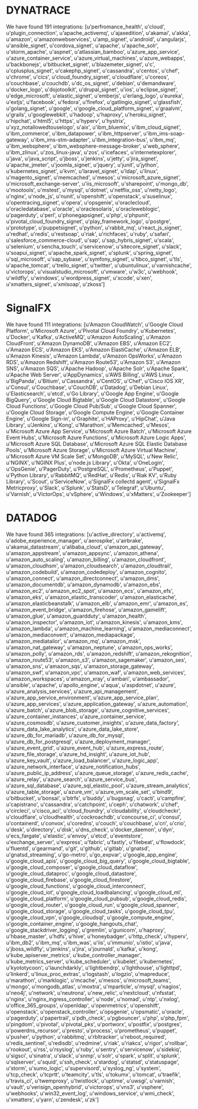 
DYNATRACE
========
We have found 191 integrations:
[u'perfromance_health', u'cloud', u'plugin_connection', u'apache_activemq', u'ajaxedition', u'akamai', u'akka', u'amazon', u'amazonwebservices', u'amp_signet', u'android', u'angularjs', u'ansible_signet', u'cordova_signet', u'apache', u'apache_solr', u'storm_apache', u'aspnet', u'atlassian_bamboo', u'azure_app_service', u'azure_container_service', u'azure_virtual_machines', u'azure_webapps', u'backbonejs', u'bitbucket_signet', u'blazemeter_signet', u'c', u'cplusplus_signet', u'cakephp_signet', u'cassandra', u'centos', u'chef', u'chrome', u'cics', u'cloud_foundry_signet', u'cloudflare', u'coreos', u'couchbase', u'couchdb', u'dc_os_signet', u'debian', u'demandware', u'docker_logo', u'dojotoolkit', u'drupal_signet', u'ios', u'eclipse_signet', u'edge_microsoft', u'elastic_signet', u'emberjs', u'erlang_logo', u'eureka', u'extjs', u'facebook', u'fedora', u'firefox', u'gatlingio_signet', u'glassfish', u'golang_signet', u'google', u'google_cloud_platform_signet', u'graalvm', u'grails', u'googlewebkit', u'hadoop', u'haproxy', u'heroku_signet', u'hipchat', u'html5', u'https', u'hyperv', u'hystrix', u'xyz_notallowedtouselogo', u'aix', u'ibm_bluemix', u'ibm_cloud_signet', u'ibm_commerce', u'ibm_datapower', u'ibm_httpserver', u'ibm_ims-soap-gateway', u'ibm_ims-stm-adapter', u'ibm_integration-bus', u'ibm_mq', u'ibm_websphere', u'ibm_websphere-message-broker', u'web_sphere', u'ibm_zlinux', u'zos_linux-java', u'zos', u'icefaces', u'internetexplorer', u'java', u'java_script', u'jboss', u'jenkins', u'jetty', u'jira_signet', u'apache_jmeter', u'joomla_signet', u'jquery', u'junit', u'jython', u'kubernetes_signet', u'kvm', u'laravel_signet', u'ldap', u'linux', u'magento_signet', u'memcached', u'mesos', u'microsoft_azure_signet', u'microsoft_exchange-server', u'iis_microsoft', u'sharepoint', u'mongo_db', u'mootools', u'mstest', u'mysql', u'dotnet', u'netflix_oss', u'netty_logo', u'nginx', u'node_js', u'nunit', u'openshift', u'openstack', u'suselinux', u'opentracing_signet', u'opera', u'opsgenie', u'oraclecloud', u'oracledatabase', u'oracle', u'oraclesolaris', u'oracleweblogic', u'pagerduty', u'perl', u'phonegapsignet', u'php', u'phpunit', u'pivotal_cloud_foundry_signet', u'play_framework_logo', u'postgre', u'prototype', u'puppetsignet', u'python', u'rabbit_mq', u'react_js_signet', u'redhat', u'redis', u'restsoap', u'riak', u'richfaces', u'ruby', u'safari', u'salesforce_commerce-cloud', u'sap', u'sap_hybris_signet', u'scala', u'selenium', u'sencha_touch', u'servicenow', u'sitecore_signet', u'slack', u'soapui_signet', u'apache_spark_signet', u'splunk', u'spring_signet', u'sql_microsoft', u'sap_sybase', u'symfony_signet', u'tibco_signet', u'tls', u'apache_tomcat', u'trello_signet', u'twitter', u'ubuntulinux', u'varnishcache', u'victorops', u'visualstudio_microsoft', u'vmware', u'w3c', u'webhook', u'wildfly', u'windows', u'wordpress_signet', u'xcode', u'xen', u'xmatters_signet', u'xmlsoap', u'zkoss']

SignalFX
========
We have found 111 integrations:
[u'Amazon CloudWatch', u'Google Cloud Platform', u'Microsoft Azure', u'Pivotal Cloud Foundry', u'Kubernetes', u'Docker', u'Kafka', u'ActiveMQ', u'Amazon AutoScaling', u'Amazon CloudFront', u'Amazon DynamoDB', u'Amazon EBS', u'Amazon EC2', u'Amazon ECS', u'Amazon EKS', u'Amazon ElastiCache', u'Amazon ELB', u'Amazon Kinesis', u'Amazon Lambda', u'Amazon OpsWorks', u'Amazon RDS', u'Amazon Redshift', u'Amazon Route53', u'Amazon S3', u'Amazon SNS', u'Amazon SQS', u'Apache Hadoop', u'Apache Solr', u'Apache Spark', u'Apache Web Server', u'AppDynamics', u'AWS Billing', u'AWS Linux', u'BigPanda', u'Bitium', u'Cassandra', u'CentOS', u'Chef', u'Cisco IOS XR', u'Consul', u'Couchbase', u'CouchDB', u'Datadog', u'Debian Linux', u'Elasticsearch', u'etcd', u'Go Library', u'Google App Engine', u'Google BigQuery', u'Google Cloud Bigtable', u'Google Cloud Datastore', u'Google Cloud Functions', u'Google Cloud Pub/Sub', u'Google Cloud Spanner', u'Google Cloud Storage', u'Google Compute Engine', u'Google Container Engine', u'Google Sign-in', u'Graphite', u'HAProxy', u'HipChat', u'Java Library', u'Jenkins', u'Kong', u'Marathon', u'Memcached', u'Mesos', u'Microsoft Azure App Service', u'Microsoft Azure Batch', u'Microsoft Azure Event Hubs', u'Microsoft Azure Functions', u'Microsoft Azure Logic Apps', u'Microsoft Azure SQL Database', u'Microsoft Azure SQL Elastic Database Pools', u'Microsoft Azure Storage', u'Microsoft Azure Virtual Machine', u'Microsoft Azure VM Scale Set', u'MongoDB', u'MySQL', u'New Relic', u'NGINX', u'NGINX Plus', u'node.js Library', u'Okta', u'OneLogin', u'OpsGenie', u'PagerDuty', u'PostgreSQL', u'Prometheus', u'Puppet', u'Python Library', u'RabbitMQ', u'RedHat', u'Redis', u'Riak KV', u'Ruby Library', u'Scout', u'ServiceNow', u'SignalFx collectd agent', u'SignalFx Metricproxy', u'Slack', u'Splunk', u'StatsD', u'Telegraf', u'Ubuntu', u'Varnish', u'VictorOps', u'vSphere', u'Windows', u'xMatters', u'Zookeeper']

DATADOG
========
We have found 365 integrations:
[u'active_directory', u'activemq', u'adobe_experience_manager', u'aerospike', u'airbrake', u'akamai_datastream', u'alibaba_cloud', u'amazon_api_gateway', u'amazon_appstream', u'amazon_appsync', u'amazon_athena', u'amazon_auto_scaling', u'amazon_billing', u'amazon_cloudfront', u'amazon_cloudhsm', u'amazon_cloudsearch', u'amazon_cloudtrail', u'amazon_codebuild', u'amazon_codedeploy', u'amazon_cognito', u'amazon_connect', u'amazon_directconnect', u'amazon_dms', u'amazon_documentdb', u'amazon_dynamodb', u'amazon_ebs', u'amazon_ec2', u'amazon_ec2_spot', u'amazon_ecs', u'amazon_efs', u'amazon_eks', u'amazon_elastic_transcoder', u'amazon_elasticache', u'amazon_elasticbeanstalk', u'amazon_elb', u'amazon_emr', u'amazon_es', u'amazon_event_bridge', u'amazon_firehose', u'amazon_gamelift', u'amazon_glue', u'amazon_guardduty', u'amazon_health', u'amazon_inspector', u'amazon_iot', u'amazon_kinesis', u'amazon_kms', u'amazon_lambda', u'amazon_machine_learning', u'amazon_mediaconnect', u'amazon_mediaconvert', u'amazon_mediapackage', u'amazon_mediatailor', u'amazon_mq', u'amazon_msk', u'amazon_nat_gateway', u'amazon_neptune', u'amazon_ops_works', u'amazon_polly', u'amazon_rds', u'amazon_redshift', u'amazon_rekognition', u'amazon_route53', u'amazon_s3', u'amazon_sagemaker', u'amazon_ses', u'amazon_sns', u'amazon_sqs', u'amazon_storage_gateway', u'amazon_swf', u'amazon_vpc', u'amazon_waf', u'amazon_web_services', u'amazon_workspaces', u'amazon_xray', u'ambari', u'ambassador', u'ansible', u'apache', u'apollo_engine', u'aqua', u'aspdotnet', u'azure', u'azure_analysis_services', u'azure_api_management', u'azure_app_service_environment', u'azure_app_service_plan', u'azure_app_services', u'azure_application_gateway', u'azure_automation', u'azure_batch', u'azure_blob_storage', u'azure_cognitive_services', u'azure_container_instances', u'azure_container_service', u'azure_cosmosdb', u'azure_customer_insights', u'azure_data_factory', u'azure_data_lake_analytics', u'azure_data_lake_store', u'azure_db_for_mariadb', u'azure_db_for_mysql', u'azure_db_for_postgresql', u'azure_deployment_manager', u'azure_event_grid', u'azure_event_hub', u'azure_express_route', u'azure_file_storage', u'azure_hd_insight', u'azure_iot_hub', u'azure_key_vault', u'azure_load_balancer', u'azure_logic_app', u'azure_network_interface', u'azure_notification_hubs', u'azure_public_ip_address', u'azure_queue_storage', u'azure_redis_cache', u'azure_relay', u'azure_search', u'azure_service_bus', u'azure_sql_database', u'azure_sql_elastic_pool', u'azure_stream_analytics', u'azure_table_storage', u'azure_vm', u'azure_vm_scale_set', u'bind9', u'bitbucket', u'bonsai', u'btrfs', u'buddy', u'bugsnag', u'cacti', u'campfire', u'capistrano', u'cassandra', u'catchpoint', u'ceph', u'chatwork', u'chef', u'circleci', u'cisco_aci', u'cloud_foundry', u'cloudability', u'cloudcheckr', u'cloudflare', u'cloudhealth', u'cockroachdb', u'concourse_ci', u'consul', u'containerd', u'convox', u'coredns', u'couch', u'couchbase', u'cri', u'crio', u'desk', u'directory', u'disk', u'dns_check', u'docker_daemon', u'dyn', u'ecs_fargate', u'elastic', u'envoy', u'etcd', u'eventstore', u'exchange_server', u'express', u'fabric', u'fastly', u'filebeat', u'flowdock', u'fluentd', u'gearmand', u'git', u'github', u'gitlab', u'gnatsd', u'gnatsd_streaming', u'go-metro', u'go_expvar', u'google_app_engine', u'google_cloud_apis', u'google_cloud_big_query', u'google_cloud_bigtable', u'google_cloud_composer', u'google_cloud_dataflow', u'google_cloud_dataproc', u'google_cloud_datastore', u'google_cloud_firebase', u'google_cloud_firestore', u'google_cloud_functions', u'google_cloud_interconnect', u'google_cloud_iot', u'google_cloud_loadbalancing', u'google_cloud_ml', u'google_cloud_platform', u'google_cloud_pubsub', u'google_cloud_redis', u'google_cloud_router', u'google_cloud_run', u'google_cloud_spanner', u'google_cloud_storage', u'google_cloud_tasks', u'google_cloud_tpu', u'google_cloud_vpn', u'google_cloudsql', u'google_compute_engine', u'google_container_engine', u'google_hangouts_chat', u'google_stackdriver_logging', u'gremlin', u'gunicorn', u'haproxy', u'hbase_master', u'hdfs', u'hive', u'honeybadger', u'http_check', u'hyperv', u'ibm_db2', u'ibm_mq', u'ibm_was', u'iis', u'immunio', u'istio', u'java', u'jboss_wildfly', u'jenkins', u'jira', u'journald', u'kafka', u'kong', u'kube_apiserver_metrics', u'kube_controller_manager', u'kube_metrics_server', u'kube_scheduler', u'kubelet', u'kubernetes', u'kyototycoon', u'launchdarkly', u'lightbendrp', u'lighthouse', u'lighttpd', u'linkerd', u'linux_proc_extras', u'logstash', u'logzio', u'mapreduce', u'marathon', u'marklogic', u'mcache', u'mesos', u'microsoft_teams', u'mongo', u'mongodb_atlas', u'moxtra', u'mparticle', u'mysql', u'nagios', u'neo4j', u'network', u'neutrona', u'new_relic', u'nextcloud', u'nfsstat', u'nginx', u'nginx_ingress_controller', u'node', u'nomad', u'ntp', u'nxlog', u'office_365_groups', u'openldap', u'openmetrics', u'openshift', u'openstack', u'openstack_controller', u'opsgenie', u'opsmatic', u'oracle', u'pagerduty', u'papertrail', u'pdh_check', u'pgbouncer', u'php', u'php_fpm', u'pingdom', u'pivotal', u'pivotal_pks', u'portworx', u'postfix', u'postgres', u'powerdns_recursor', u'presto', u'process', u'prometheus', u'puppet', u'pusher', u'python', u'rabbitmq', u'rbltracker', u'reboot_required', u'redis_sentinel', u'redisdb', u'redmine', u'riak', u'riakcs', u'rigor', u'rollbar', u'rookout', u'rss', u'rsyslog', u'ruby', u'sentry', u'servicenow', u'sidekiq', u'sigsci', u'sinatra', u'slack', u'snmp', u'solr', u'spark', u'split', u'splunk', u'sqlserver', u'squid', u'ssh_check', u'stardog', u'statsd', u'statuspage', u'storm', u'sumo_logic', u'supervisord', u'syslog_ng', u'system', u'tcp_check', u'tcprtt', u'teamcity', u'tls', u'tokumx', u'tomcat', u'traefik', u'travis_ci', u'twemproxy', u'twistlock', u'uptime', u'uwsgi', u'varnish', u'vault', u'verisign_openhybrid', u'victorops', u'vns3', u'vsphere', u'webhooks', u'win32_event_log', u'windows_service', u'wmi_check', u'xmatters', u'yarn', u'zendesk', u'zk']
